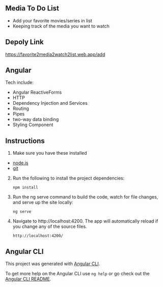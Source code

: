 ## Media To Do List

- Add your favorite movies/series in list 
- Keeping track of the media you want to watch

## Depoly Link 
  
  https://favorite2media2watch2list.web.app/add


## Angular

Tech include:

- Angular ReactiveForms
- HTTP
- Dependency Injection and Services
- Routing
- Pipes
- two-way data binding
- Styling Component

## Instructions

1. Make sure you have these installed

- [node.js](http://nodejs.org/)
- [git](http://git-scm.com/)

2. Run the following to install the project dependencies:

   `npm install`

3. Run the ng serve command to build the code, watch for file changes, and serve up the site locally:

   `ng serve`

4. Navigate to http://localhost:4200. The app will automatically reload if you change any of the source files.

   `http://localhost:4200/`

## Angular CLI

This project was generated with [Angular CLI](https://github.com/angular/angular-cli).

To get more help on the Angular CLI use `ng help` or go check out the [Angular CLI README](https://github.com/angular/angular-cli/blob/master/README.md).

